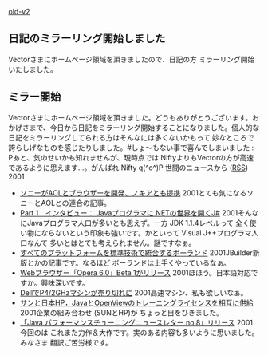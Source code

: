 [old-v2](ig011114-orig.html)

## 日記のミラーリング開始しました

Vectorさまにホームページ領域を頂きましたので、日記の方 ミラーリング開始いたしました。

## ミラー開始

Vectorさまにホームページ領域を頂きました。どうもありがとうございます。おかげさまで、今日から日記をミラーリング開始することになりました。個人的な日記をミラーリングしてられる方はそんなには多くないかもって 妙なところで誇らしげなものを感じたりしました。#しょ～もない事で喜んでしまいました :-Pあと、気のせいかも知れませんが、現時点では NiftyよりもVectorの方が高速であるように思えます…。がんばれ
Nifty q(^o^)P
世間のニュースから ([RSS](ig011114-news.xml)) 2001
* [ソニーがAOLとブラウザーを開発、ノキアとも提携](http://cnet.sphere.ne.jp/News/2001/Item/011113-7.html)  2001とても気になるソニーとAOLとの連合の記事。
* [Part 1　インタビュー： Javaプログラマに.NETの世界を開くJ#](http://www.atmarkit.co.jp/fdotnet/special/jsb1_intvw/jsb1_intvw_01.html)  2001そんなにJavaプログラマ人口が多いとも思えず。一方 JDK 1.1.4レベルって 全く使い物にならないという印象も強いです。かといって Visual J++プログラマ人口なんて 多いとはとても考えられません。謎ですなぁ。
* [すべてのプラットフォームを標準技術で統合するボーランド](http://www.zdnet.co.jp/enterprise/0111/13/01111305.html)  2001JBuilder新版とかの記事です。なるほど ボーランドは上手くやっているなぁ。
* [Webブラウザー「Opera 6.0」Beta 1がリリース](http://www.forest.impress.co.jp/article/2001/11/14/opera60beta.html)  2001ほほう。日本語対応ですか。興味深いです。
* [DellでP4/2GHzマシンが売り切れに](http://www.zdnet.co.jp/news/0111/14/b_1113_03.html)  2001高速マシン、私も欲しいなぁ。
* [サンと日本HP，JavaとOpenViewのトレーニングライセンスを相互に供給](http://www.zdnet.co.jp/enterprise/0111/13/01111313.html)  2001企業の組み合わせ (SUNとHP)が ちょっと目をひきました。
* [「Java パフォーマンスチューニングニュースレター no.8」リリース](http://www.hatena.org/JavaPerformanceTuning/newsletter008.html)  2001今回のは これまた力作＆大作です。実のある内容も多いように思いました。みなさま 翻訳ご苦労様です。